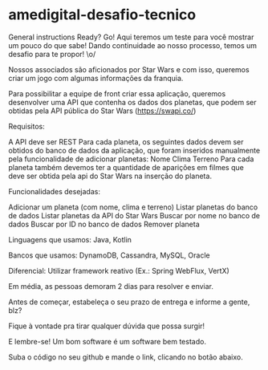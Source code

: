 # amedigital-desafio-tecnico

General instructions
Ready? Go! Aqui teremos um teste para você mostrar um pouco do que sabe!
Dando continuidade ao nosso processo, temos um desafio para te propor! \o/



Nossos associados são aficionados por Star Wars e com isso, queremos criar um jogo com algumas informações da franquia.

Para possibilitar a equipe de front criar essa aplicação, queremos desenvolver uma API que contenha os dados dos planetas, que podem ser obtidas pela API pública do Star Wars (https://swapi.co/)

Requisitos:

A API deve ser REST
Para cada planeta, os seguintes dados devem ser obtidos do banco de dados da aplicação, que foram inseridos manualmente pela funcionalidade de adicionar planetas:
Nome
Clima
Terreno
Para cada planeta também devemos ter a quantidade de aparições em filmes que deve ser obtida pela api do Star Wars na inserção do planeta.


Funcionalidades desejadas:

Adicionar um planeta (com nome, clima e terreno)
Listar planetas do banco de dados
Listar planetas da API do Star Wars
Buscar por nome no banco de dados
Buscar por ID no banco de dados
Remover planeta


Linguagens que usamos: Java, Kotlin

Bancos que usamos: DynamoDB, Cassandra, MySQL, Oracle

Diferencial: Utilizar framework reativo (Ex.: Spring WebFlux, VertX)



Em média, as pessoas demoram 2 dias para resolver e enviar.

Antes de começar, estabeleça o seu prazo de entrega e informe a gente, blz?

Fique à vontade pra tirar qualquer dúvida que possa surgir!



E lembre-se! Um bom software é um software bem testado.

Suba o código no seu github e mande o link, clicando no botão abaixo.
